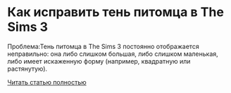 # Как исправить тень питомца в The Sims 3



Проблема:Тень питомца в The Sims 3 постоянно отображается неправильно: она либо слишком большая, либо слишком маленькая, либо имеет искаженную форму (например, квадратную или растянутую).

[Читать статью полностью](https://xyberbara.com/gaming/sims-3-pet-kvadrat/)
